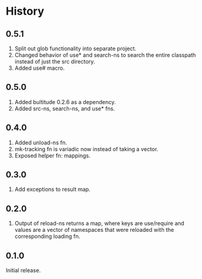 # History

## 0.5.1

1. Split out glob functionality into separate project.
2. Changed behavior of use* and search-ns to search the entire classpath instead of just the src directory.
3. Added use# macro.

## 0.5.0

1. Added bultitude 0.2.6 as a dependency.
2. Added src-ns, search-ns, and use* fns.

## 0.4.0

1. Added unload-ns fn.
2. mk-tracking fn is variadic now instead of taking a vector.
3. Exposed helper fn: mappings.

## 0.3.0

1. Add exceptions to result map.

## 0.2.0

1. Output of reload-ns returns a map, where keys are use/require and values are a vector of namespaces that were reloaded with the corresponding loading fn.

## 0.1.0

Initial release.

